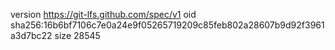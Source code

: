 version https://git-lfs.github.com/spec/v1
oid sha256:16b6bf7106c7e0a24e9f05265719209c85feb802a28607b9d92f3961a3d7bc22
size 28545
